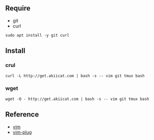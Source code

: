 
## Require

- git
- curl

```shell
sudo apt install -y git curl
```

## Install

### crul

```shell
curl -L http://get.akiicat.com | bash -s -- vim git tmux bash
```

### wget

```shell
wget -O - http://get.akiicat.com | bash -s -- vim git tmux bash
```

## Reference

- [vim](https://github.com/vim/vim)
- [vim-plug](https://github.com/junegunn/vim-plug)

